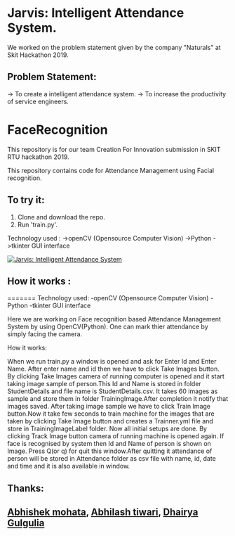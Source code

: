 
# Jarvis: Intelligent Attendance System.

We worked on the problem statement given by the company "Naturals" at Skit Hackathon 2019.
## Problem Statement: 
 -> To create a intelligent attendance system.
 -> To increase the productivity of service engineers.

# FaceRecognition

This repository is for our team Creation For Innovation submission in SKIT RTU hackathon 2019.


This repository contains code for Attendance Management using Facial recognition.

## To try it:
  1. Clone and download the repo.
  2. Run 'train.py'.


Technology used :
  ->openCV (Opensource Computer Vision)
  ->Python
  ->tkinter GUI interface

[![Jarvis: Intelligent Attendance System](https://github.com/abhilashk433/Attendance-system/blob/master/jarvisppt.png)](https://slides.com/abhilashkumar/deck-3#/ "Jarvis Slides")

## How it works :
=======
Technology used:
-openCV (Opensource Computer Vision)
-Python
-tkinter GUI interface

Here we are working on Face recognition based Attendance Management System by using OpenCV(Python). One can mark thier attendance by simply facing the camera. 

How it works:

When we run train.py a window is opened and ask for Enter Id and Enter Name. After enter name and id then we have to click Take Images button. By clicking Take Images camera of running computer is opened and it start taking image sample of person.This Id and Name is stored in folder StudentDetails and file name is StudentDetails.csv. It takes 60 images as sample and store them in folder TrainingImage.After completion it notify that images saved.
After taking image sample we have to click Train Image button.Now it take few seconds to train machine for the images that are taken by clicking Take Image button and creates a Trainner.yml file and store in TrainingImageLabel folder.
Now all initial setups are done. By clicking Track Image button camera of running machine is opened again. If face is recognised by system then Id and Name of person is shown on Image. Press Q(or q) for quit this window.After quitting it attendance of person will be stored in Attendance folder as csv file with name, id, date and time and it is also available in window.

## Thanks:
## [Abhishek mohata](https://github.com/amohata007), [Abhilash tiwari](https://github.com/abhilashk433), [Dhairya Gulgulia](https://github.com/dhairyagulgulia)
